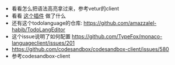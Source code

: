 - 看看怎么把语法高亮拿过来，参考vetur的client
- 看看 [这个插件](https://github.com/microsoft/monaco-editor/blob/main/webpack-plugin/src/index.ts) 做了什么
- 还有这个todolanguage的仓库: https://github.com/amazzalel-habib/TodoLangEditor
- 这个issue说明了如何配置 https://github.com/TypeFox/monaco-languageclient/issues/201
- https://github.com/codesandbox/codesandbox-client/issues/580
- 参考codesandbox-client